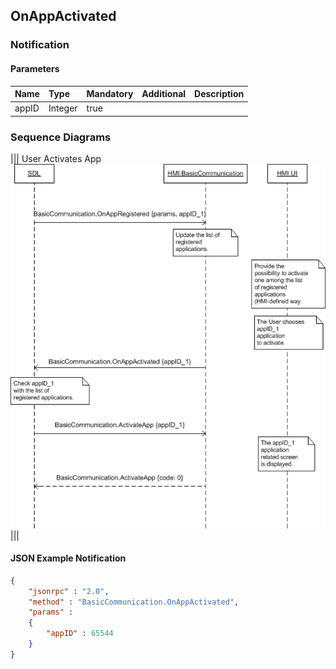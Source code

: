 ## OnAppActivated


### Notification

#### Parameters

|Name|Type|Mandatory|Additional|Description|
|:---|:---|:--------|:---------|:----------|
|appID|Integer|true|||

### Sequence Diagrams
|||
User Activates App
![OnAppActivated](./assets/OnAppActivated.png)
|||

#### JSON Example Notification
```json
{
	"jsonrpc" : "2.0",
	"method" : "BasicCommunication.OnAppActivated",
	"params" :
	{
		"appID" : 65544
	}
}
```
